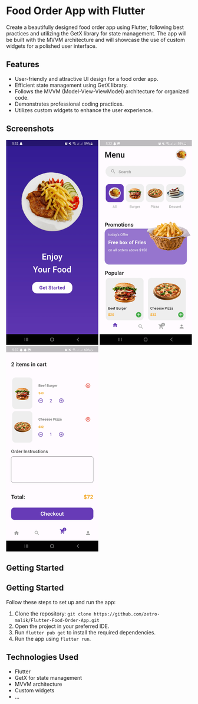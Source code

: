 # Food Order App with Flutter

Create a beautifully designed food order app using Flutter, following best practices and utilizing the GetX library for state management. The app will be built with the MVVM architecture and will showcase the use of custom widgets for a polished user interface.

## Features

- User-friendly and attractive UI design for a food order app.
- Efficient state management using GetX library.
- Follows the MVVM (Model-View-ViewModel) architecture for organized code.
- Demonstrates professional coding practices.
- Utilizes custom widgets to enhance the user experience.

## Screenshots


<img src="https://github.com/zetro-malik/Flutter-Food-Order-App/blob/master/screenshots/Screenshot_20230816_173209.jpg" width="250">
<img src="https://github.com/zetro-malik/Flutter-Food-Order-App/blob/master/screenshots/Screenshot_20230816_173222.jpg" width="250">
<img src="https://github.com/zetro-malik/Flutter-Food-Order-App/blob/master/screenshots/Screenshot_20230816_173713.jpg" width="250">

## Getting Started

## Getting Started

Follow these steps to set up and run the app:

1. Clone the repository: `git clone https://github.com/zetro-malik/Flutter-Food-Order-App.git`
2. Open the project in your preferred IDE.
3. Run `flutter pub get` to install the required dependencies.
4. Run the app using `flutter run`.

## Technologies Used

- Flutter
- GetX for state management
- MVVM architecture
- Custom widgets
- ...

